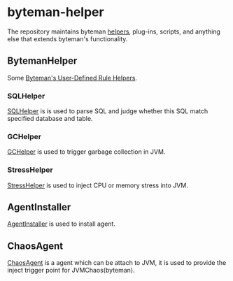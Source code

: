 # byteman-helper

The repository maintains byteman [helpers](https://downloads.jboss.org/byteman/4.0.20/byteman-programmers-guide.html#user-defined-rule-helpers), plug-ins, scripts, and anything else that extends byteman's functionality.

## BytemanHelper

Some [Byteman's User-Defined Rule Helpers](https://downloads.jboss.org/byteman/4.0.20/byteman-programmers-guide.html#user-defined-rule-helpers).

### SQLHelper

[SQLHelper](./BytemanHelper/SQLHelper) is is used to parse SQL and judge whether this SQL match specified database and table.

### GCHelper

[GCHelper](./BytemanHelper/GCHelper) is used to trigger garbage collection in JVM.

### StressHelper

[StressHelper](./BytemanHelper/StressHelper) is used to inject CPU or memory stress into JVM.

## AgentInstaller

[AgentInstaller](./AgentInstaller) is used to install agent.

## ChaosAgent

[ChaosAgent](./ChaosAgent) is a agent which can be attach to JVM, it is used to provide the inject trigger point for JVMChaos(byteman).
